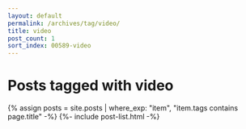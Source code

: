 ```yaml
---
layout: default
permalink: /archives/tag/video/
title: video
post_count: 1
sort_index: 00589-video
---
```

<h1 class="page-heading">Posts tagged with video</h1>
{% assign posts = site.posts | where_exp: "item", "item.tags contains page.title" -%}
{%- include post-list.html -%}
